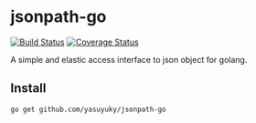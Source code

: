 jsonpath-go
===========
[![Build Status](https://travis-ci.org/yasuyuky/jsonpath-go.png?branch=master)](https://travis-ci.org/yasuyuky/jsonpath-go)
[![Coverage Status](https://coveralls.io/repos/yasuyuky/jsonpath-go/badge.png?branch=master)](https://coveralls.io/r/yasuyuky/jsonpath-go?branch=master)

A simple and elastic access interface to json object for golang.

Install
-------

    go get github.com/yasuyuky/jsonpath-go


